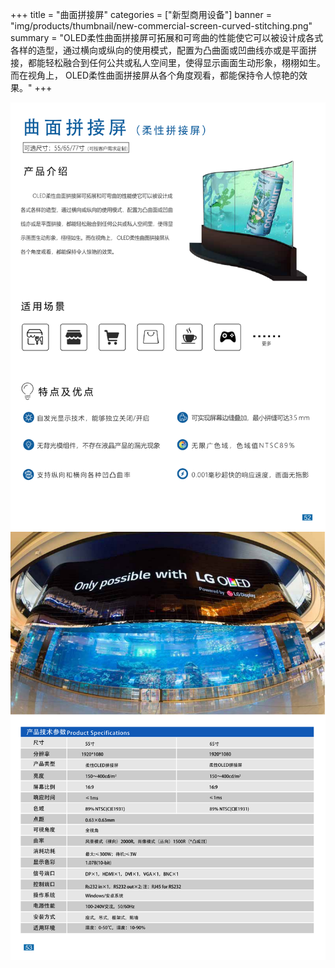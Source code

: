 +++
title = "曲面拼接屏"
categories = ["新型商用设备"]
banner = "img/products/thumbnail/new-commercial-screen-curved-stitching.png"
summary = "OLED柔性曲面拼接屏可拓展和可弯曲的性能使它可以被设计成各式各样的造型，通过横向或纵向的使用模式，配置为凸曲面或凹曲线亦或是平面拼接，都能轻松融合到任何公共或私人空间里，使得显示画面生动形象，栩栩如生。而在视角上， OLED柔性曲面拼接屏从各个角度观看，都能保持令人惊艳的效果。"
+++

![alt](59.png)
![alt](60.png)
